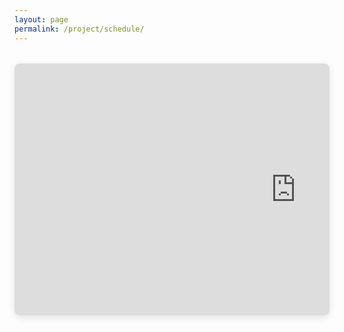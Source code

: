 ```yaml
---
layout: page
permalink: /project/schedule/
---
```

<div class="calendar-wrapper">
  <div class="calendar-scroll-container">
    <div class="calendar-container">
      <iframe 
        src="https://calendar.yandex.ru/embed/week?layer_ids=34640123&layer_names=Онлайн-магистратура&tz_id=Europe%2FMoscow&uid=2246487652" 
        class="yandex-calendar"
        frameborder="0"
        scrolling="no"
        allowfullscreen
        loading="lazy">
      </iframe>
    </div>
  </div>
  <div class="scroll-hint">← Листайте в стороны для просмотра всей недели →</div>
</div>

<style>
.calendar-wrapper {
  width: 100%;
  max-width: 1400px;
  margin: 2rem auto;
  display: block;
}

.calendar-scroll-container {
  width: 100%;
  overflow-x: auto;
  overflow-y: hidden;
  -webkit-overflow-scrolling: touch;
  scrollbar-width: thin;
  scrollbar-color: #6a9fb5 transparent;
  border-radius: 8px;
  box-shadow: 0 4px 12px rgba(0, 0, 0, 0.1);
}

/* Скрываем скроллбар на десктопе, если контент помещается */
@media (min-width: 1400px) {
  .calendar-scroll-container {
    overflow-x: hidden;
  }
}

.calendar-scroll-container::-webkit-scrollbar {
  height: 8px;
}

.calendar-scroll-container::-webkit-scrollbar-track {
  background: transparent;
}

.calendar-scroll-container::-webkit-scrollbar-thumb {
  background: #6a9fb5;
  border-radius: 4px;
}

/* Десктоп - адаптивная ширина */
.calendar-container {
  position: relative;
  width: 1200px;
  min-width: 100%;
  padding-bottom: 65%;
  height: 0;
}

.yandex-calendar {
  position: absolute;
  top: 0;
  left: 0;
  width: 100%;
  height: 100%;
  border: none;
  background: white;
}

.scroll-hint {
  text-align: center;
  color: #6a9fb5;
  font-size: 0.9rem;
  margin-top: 0.5rem;
  display: none;
  font-weight: 500;
}

/* Большие экраны - календарь полностью помещается */
@media (min-width: 1400px) {
  .calendar-container {
    width: 100%;
    min-width: 100%;
    padding-bottom: 60%;
  }
  
  .scroll-hint {
    display: none !important;
  }
}

/* Средние экраны */
@media (max-width: 1399px) and (min-width: 1025px) {
  .calendar-container {
    width: 1100px;
    min-width: 1100px;
    padding-bottom: 70%;
  }
}

/* Планшеты */
@media (max-width: 1024px) and (min-width: 769px) {
  .calendar-container {
    width: 900px;
    min-width: 900px;
    padding-bottom: 80%;
  }
}

/* Мобильная адаптация - УВЕЛИЧЕННАЯ ШИРИНА для полной недели */
@media (max-width: 768px) {
  .calendar-container {
    width: 800px; /* УВЕЛИЧЕНО с 600px для полной недели */
    min-width: 800px;
    padding-bottom: 110%; /* Менее вертикальный для горизонтального скролла */
  }
  
  .scroll-hint {
    display: block;
    background: rgba(106, 159, 181, 0.1);
    padding: 8px;
    border-radius: 6px;
    margin-top: 1rem;
  }
}

@media (max-width: 480px) {
  .calendar-container {
    width: 700px; /* УВЕЛИЧЕНО с 500px */
    min-width: 700px;
    padding-bottom: 120%;
  }
  
  .scroll-hint {
    font-size: 0.8rem;
    padding: 6px;
  }
}

@media (max-width: 320px) {
  .calendar-container {
    width: 650px; /* УВЕЛИЧЕНО с 450px */
    min-width: 650px;
    padding-bottom: 130%;
  }
}

/* Ландшафтная ориентация на мобильных */
@media (max-width: 768px) and (orientation: landscape) {
  .calendar-container {
    width: 900px; /* Еще шире в альбомной ориентации */
    min-width: 900px;
    padding-bottom: 80%;
  }
  
  .scroll-hint {
    display: none; /* Скрываем подсказку в альбомном режиме */
  }
}
</style>

<script>
// Показываем подсказку только когда нужен скролл
function checkScroll() {
  const scrollContainer = document.querySelector('.calendar-scroll-container');
  const hint = document.querySelector('.scroll-hint');
  
  if (scrollContainer.scrollWidth > scrollContainer.clientWidth) {
    hint.style.display = 'block';
  } else {
    hint.style.display = 'none';
  }
}

// Проверяем при загрузке и изменении размера
window.addEventListener('load', checkScroll);
window.addEventListener('resize', checkScroll);

// Также проверяем периодически (на случай асинхронной загрузки календаря)
setInterval(checkScroll, 1000);
</script>